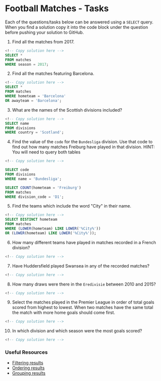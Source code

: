# Football Matches - Tasks

Each of the questions/tasks below can be answered using a `SELECT` query. When you find a solution copy it into the code block under the question before pushing your solution to GitHub.

1) Find all the matches from 2017.

```sql
<!-- Copy solution here -->
SELECT *
FROM matches
WHERE season = 2017;

```

2) Find all the matches featuring Barcelona.

```sql
<!-- Copy solution here -->
SELECT *
FROM matches
WHERE hometeam = 'Barcelona'
OR awayteam = 'Barcelona';


```

3) What are the names of the Scottish divisions included?

```sql
<!-- Copy solution here -->
SELECT name
FROM divisions
WHERE country = 'Scotland';

```

4) Find the value of the `code` for the `Bundesliga` division. Use that code to find out how many matches Freiburg have played in that division. HINT: You will need to query both tables

```sql
<!-- Copy solution here -->

SELECT code
FROM divisions
WHERE name = 'Bundesliga';

SELECT COUNT(hometeam = 'Freiburg')
FROM matches
WHERE division_code = 'D1';

```

5) Find the teams which include the word "City" in their name. 

```sql
<!-- Copy solution here -->
SELECT DISTINCT hometeam
FROM matches
WHERE (LOWER(hometeam) LIKE LOWER('%City%'))
OR (LOWER(hometeam) LIKE LOWER('%City%'));

```

6) How many different teams have played in matches recorded in a French division?

```sql
<!-- Copy solution here -->


```

7) Have Huddersfield played Swansea in any of the recorded matches?

```sql
<!-- Copy solution here -->


```

8) How many draws were there in the `Eredivisie` between 2010 and 2015?

```sql
<!-- Copy solution here -->


```

9) Select the matches played in the Premier League in order of total goals scored from highest to lowest. When two matches have the same total the match with more home goals should come first.

```sql
<!-- Copy solution here -->


```

10) In which division and which season were the most goals scored?

```sql
<!-- Copy solution here -->


```

### Useful Resources

- [Filtering results](https://www.w3schools.com/sql/sql_where.asp)
- [Ordering results](https://www.w3schools.com/sql/sql_orderby.asp)
- [Grouping results](https://www.w3schools.com/sql/sql_groupby.asp)
